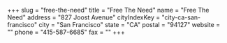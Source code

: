 +++
slug = "free-the-need"
title = "Free The Need"
name = "Free The Need"
address = "827 Joost Avenue"
cityIndexKey = "city-ca-san-francisco"
city = "San Francisco"
state = "CA"
postal = "94127"
website = ""
phone = "415-587-6685"
fax = ""
+++
